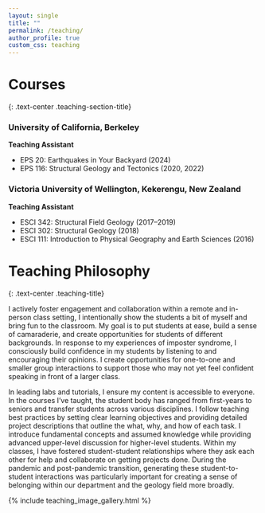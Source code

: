 ```yaml
---
layout: single
title: ""
permalink: /teaching/
author_profile: true
custom_css: teaching
---
```


# Courses
{: .text-center .teaching-section-title}


### University of California, Berkeley

**Teaching Assistant**

- EPS 20: Earthquakes in Your Backyard (2024)
- EPS 116: Structural Geology and Tectonics (2020, 2022)

### Victoria University of Wellington, Kekerengu, New Zealand

**Teaching Assistant**

- ESCI 342: Structural Field Geology (2017–2019)
- ESCI 302: Structural Geology (2018)
- ESCI 111: Introduction to Physical Geography and Earth Sciences (2016)

# Teaching Philosophy
{: .text-center .teaching-title}

I actively foster engagement and collaboration within a remote and in-person class setting, I intentionally show the students a bit of myself and bring fun to the classroom. My goal is to put students at ease, build a sense of camaraderie, and create opportunities for students of different backgrounds. In response to my experiences of imposter syndrome, I consciously build confidence in my students by listening to and encouraging their opinions. I create opportunities for one-to-one and smaller group interactions to support those who may not yet feel confident speaking in front of a larger class. 

In leading labs and tutorials, I ensure my content is accessible to everyone. In the courses I’ve taught, the student body has ranged from first-years to seniors and transfer students across various disciplines. I follow teaching best practices by setting clear learning objectives and providing detailed project descriptions that outline the what, why, and how of each task. I introduce fundamental concepts and assumed knowledge while providing advanced upper-level discussion for higher-level students. Within my classes, I have fostered student-student relationships where they ask each other for help and collaborate on getting projects done. During the pandemic and post-pandemic transition, generating these student-to-student interactions was particularly important for creating a sense of belonging within our department and the geology field more broadly. 

{% include teaching_image_gallery.html %}
